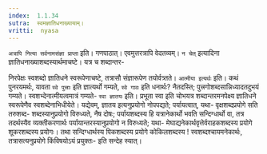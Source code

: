 ```yaml
---
index:  1.1.34
sutra:  स्वमज्ञातिधनाख्यायाम्।
vritti:  nyasa
---
```


`अत्रापि नित्या सर्वनामसंज्ञा प्राप्ता` इति। गणपाठात्। एवमुत्तरत्रापि 
वेदतव्यम्। `न चेत्` इत्यादिना ज्ञातिधनाख्याशब्दस्यार्थमाचष्टे। यत्र च शब्दान्तर-

निरपेक्षः स्वशब्दो ज्ञातिधने स्वरूपेणाचष्टे, तत्रासौ संज्ञारूपेण तयोर्वत्र्तते। `आत्मीया इत्यर्थः` इति। कथं पुनरयमर्थः, यावता `स्वे पुत्त्राः` इति ज्ञात्यर्थो
गम्यते, `स्वे गावः` इति धनार्थः? नैतदस्ति; पुत्त्रगोशब्दसान्निध्यादतदुभयं
गम्यते। स्वशभ्देनात्मीयत्वमात्रं गम्यते- `स्वा ज्ञातयः` इति। प्रभूता स्वा इति
चोभयत्र शब्दान्तरमनपेक्ष्य ज्ञातिधने स्वरूपेणैव स्वशब्देनाभिधीयेते। यद्येवम्, ज्ञातय इत्यनुप्रयोगो नोपपद्यते; पर्यायत्वात्, यथा- वृक्षशब्दप्रयोगे सति तरुशब्द-
शब्दस्यानुप्रयोगो विरुध्यते, नैष दोषः; पर्यायशब्दस्य हि यत्रानेकार्थो भवति सन्दिग्धार्थो वा, तत्र तदर्थस्यैव व्यक्तीकरणार्थः पर्यायान्तरस्यानुप्रयोगो न
विरुध्यते; यथा- मेघाद्यनेकार्थवृत्तेर्वराहकशब्दस्य प्रयोगे शूकरशब्दस्य प्रयोगः। तथा सन्दिग्धार्थस्य पिकशब्दस्य प्रयोगे कोकिलशब्दस्य ! स्वशब्दश्चायमनेकार्थः, 
तत्रासत्यनुप्रयोगे किंविषयोऽयं प्रयुक्तः- इति सन्देह स्यात्।
